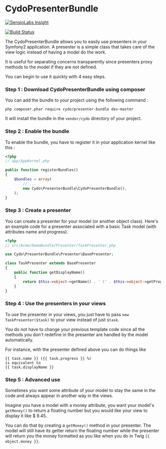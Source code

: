 CydoPresenterBundle
===================

[![SensioLabs Insight](https://insight.sensiolabs.com/projects/19d8452b-3553-4599-858b-75f3a5a7245b/big.png)](https://insight.sensiolabs.com/projects/19d8452b-3553-4599-858b-75f3a5a7245b)

[![Build Status](https://travis-ci.org/Cydonia7/CydoPresenterBundle.svg?branch=master)](https://travis-ci.org/Cydonia7/CydoPresenterBundle)

The CydoPresenterBundle allows you to easily use presenters in your Symfony2 application.
A presenter is a simple class that takes care of the view logic instead of having a model
do the work.

It is useful for separating concerns transparently since presenters proxy methods to the 
model if they are not defined.

You can begin to use it quickly with 4 easy steps.

### Step 1 : Download CydoPresenterBundle using composer

You can add the bundle to your project using the following command :
```
php composer.phar require cydo/presenter-bundle dev-master
```

It will install the bundle in the `vendor/cydo` directory of your project.

### Step 2 : Enable the bundle

To enable the bundle, you have to register it in your application kernel like this :

``` php
<?php
// app/AppKernel.php

public function registerBundles()
{
    $bundles = array(
        // ...
        new Cydo\PresenterBundle\CydoPresenterBundle(),
    );
}
```

### Step 3 : Create a presenter

You can create a presenter for your model (or another object class). Here's an example code for a 
presenter associated with a basic Task model (with attributes name and progress).

``` php
<?php
// src/Acme/DemoBundle/Presenter/TaskPresenter.php

use Cydo\PresenterBundle\Presenter\BasePresenter;

class TaskPresenter extends BasePresenter
{
    public function getDisplayName()
    {
        return $this->object->getName() . ' (' . $this->object->getProgress() . '%)';
    }
}
```

### Step 4 : Use the presenters in your views

To use the presenter in your views, you just have to pass `new TaskPresenter($task)` to your view instead of just `$task`.

You do not have to change your previous template code since all the methods you don't redefine in the presenter are handled by the model automatically.

For instance, with the presenter defined above you can do things like

```twig
{{ task.name }} ({{ task.progress }} %)
is equivalent to
{{ task.displayName }}
```

### Step 5 : Advanced use

Sometimes you want some attribute of your model to stay the same in the code and always appear in another way in the views.

Imagine you have a model with a money attribute, you want your model's `getMoney()` to return a floating number but you would like 
your view to display it like $ 9.45.

You can do that by creating a `getMoney()` method in your presenter. The model will still have its getter return the floating number 
while the presenter will return you the money formatted as you like when you do in Twig `{{ object.money }}`.
